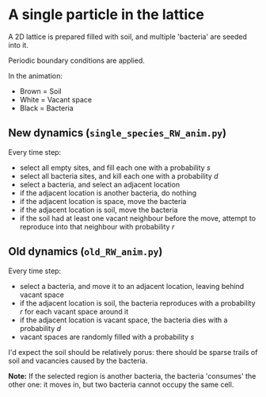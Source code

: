 # A single particle in the lattice

A 2D lattice is prepared filled with soil, and multiple 'bacteria' are seeded into it.

Periodic boundary conditions are applied.

In the animation:
- Brown = Soil
- White = Vacant space
- Black = Bacteria

## New dynamics (`single_species_RW_anim.py`)

Every time step:

* select all empty sites, and fill each one with a probability $s$
* select all bacteria sites, and kill each one with a probability $d$
* select a bacteria, and select an adjacent location
* if the adjacent location is another bacteria, do nothing
* if the adjacent location is space, move the bacteria
* if the adjacent location is soil, move the bacteria
* if the soil had at least one vacant neighbour before the move, attempt to reproduce into that neighbour with probability $r$



## Old dynamics (`old_RW_anim.py`)

Every time step:

* select a bacteria, and move it to an adjacent location, leaving behind vacant space
* if the adjacent location is soil, the bacteria reproduces with a probability $r$ for each vacant space around it
* if the adjacent location is vacant space, the bacteria dies with a probability $d$
* vacant spaces are randomly filled with a probability $s$

I'd expect the soil should be relatively porus: there should be sparse trails of soil and vacancies caused by the bacteria.

**Note:** If the selected region is another bacteria, the bacteria 'consumes' the other one: it moves in, but two bacteria cannot occupy the same cell.

